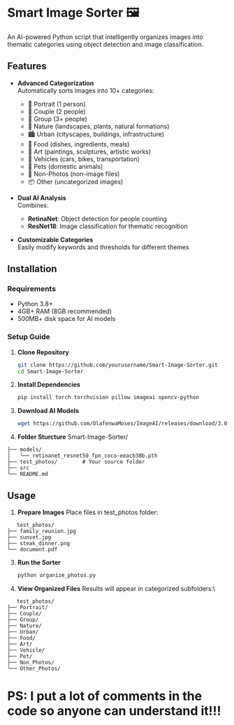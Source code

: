 # Smart Image Sorter 🖼️

An AI-powered Python script that intelligently organizes images into thematic categories using object detection and image classification.

## Features

- **Advanced Categorization**  
  Automatically sorts images into 10+ categories:
  - 👤 Portrait (1 person)
  - 👫 Couple (2 people)
  - 👥 Group (3+ people)
  - 🌳 Nature (landscapes, plants, natural formations)
  - 🏙️ Urban (cityscapes, buildings, infrastructure)
  - 🍔 Food (dishes, ingredients, meals)
  - 🎨 Art (paintings, sculptures, artistic works)
  - 🚗 Vehicles (cars, bikes, transportation)
  - 🐾 Pets (domestic animals)
  - 📁 Non-Photos (non-image files)
  - 📦 Other (uncategorized images)

- **Dual AI Analysis**  
  Combines:
  - **RetinaNet**: Object detection for people counting
  - **ResNet18**: Image classification for thematic recognition

- **Customizable Categories**  
  Easily modify keywords and thresholds for different themes

## Installation

### Requirements
- Python 3.8+
- 4GB+ RAM (8GB recommended)
- 500MB+ disk space for AI models

### Setup Guide

1. **Clone Repository**
   ```bash
   git clone https://github.com/yourusername/Smart-Image-Sorter.git
   cd Smart-Image-Sorter
2. **Install Dependencies**
   ```bash
   pip install torch torchvision pillow imageai opencv-python
3. **Download AI Models**
   ```bash
   wget https://github.com/OlafenwaMoses/ImageAI/releases/download/3.0.0-pretrained/retinanet_resnet50_fpn_coco-eeacb38b.pth -P models/
4. **Folder Sturcture**
   Smart-Image-Sorter/
```
├── models/
│   └── retinanet_resnet50_fpn_coco-eeacb38b.pth
├── test_photos/        # Your source folder
├── src
└── README.md
```
## Usage
1. **Prepare Images**
   Place files in test_photos folder:
```
   test_photos/
├── family_reunion.jpg
├── sunset.jpg
├── steak_dinner.png
└── document.pdf
```
3. **Run the Sorter**
   ```bash
   python organize_photos.py
4. **View Organized Files**
    Results will appear in categorized subfolders:\
```
   test_photos/
├── Portrait/
├── Couple/
├── Group/
├── Nature/
├── Urban/
├── Food/
├── Art/
├── Vehicle/
├── Pet/
├── Non_Photos/
└── Other_Photos/
```
# PS: I put a lot of comments in the code so anyone can understand it!!!
